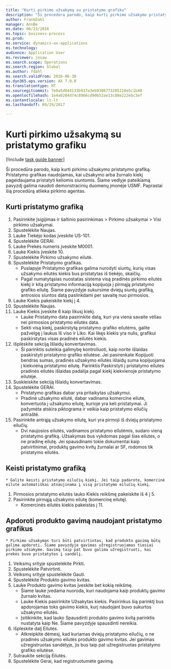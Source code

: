 ```yaml
--- 
title: "Kurti pirkimo užsakymą su pristatymo grafiku"
description: "Ši procedūra parodo, kaip kurti pirkimo užsakymo pristatymo grafiką."
author: FrankDahl
manager: AnnBe
ms.date: 08/23/2016
ms.topic: business-process
ms.prod: 
ms.service: dynamics-ax-applications
ms.technology: 
audience: Application User
ms.reviewer: josaw
ms.search.scope: Operations
ms.search.region: Global
ms.author: fdahl
ms.search.validFrom: 2016-06-30
ms.dyn365.ops.version: AX 7.0.0
ms.translationtype: HT
ms.sourcegitcommit: 7e0a5d044133b917a3eb9386773205218e5c1b40
ms.openlocfilehash: 1e4a0204d74c8966cd90b52ae13c88e222ebc3ef
ms.contentlocale: lt-lt
ms.lasthandoff: 09/29/2017

---
```

# <a name="create-a-purchase-order-with-a-delivery-schedule"></a>Kurti pirkimo užsakymą su pristatymo grafiku

[!include [task guide banner](../../includes/task-guide-banner.md)]

Ši procedūra parodo, kaip kurti pirkimo užsakymo pristatymo grafiką. Pristatymo grafikas naudojamas, kai užsakymo arba žurnalo kiekį pageidaujama pristatyti keliomis siuntomis. Šiame vedlyje pateikiamą pavyzdį galima naudoti demonstracinių duomenų įmonėje USMF. Paprastai šią procedūrą atlieka pirkimo agentas.


## <a name="create-a-delivery-schedule"></a>Kurti pristatymo grafiką
1. Pasirinkite Įsigijimas ir šaltinio pasirinkimas > Pirkimo užsakymai > Visi pirkimo užsakymai.
2. Spustelėkite Naujas.
3. Lauke Tiekėjo kodas įveskite US-101.
4. Spustelėkite GERAI.
5. Lauke Prekės numeris įveskite M0001.
6. Lauke Kiekis įveskite 10.
7. Spustelėkite Pirkimo užsakymo eilutė.
8. Spustelėkite Pristatymo grafikas.
    * Puslapyje Pristatymo grafikas galima nurodyti siuntų, kurių visas užsakymo eilutės kiekis bus pristatytas iš tiekėjo, skaičių.  
    * Pagal numatytąsias nuostatas sistema visą pradinės pirkimo eilutės kiekį ir kitą pristatymo informaciją kopijuoja į pirmąją pristatymo grafiko eilutę. Šiame pavyzdyje sukursime dviejų siuntų grafiką, antrosios siuntos datą paslinkdami per savaitę nuo pirmosios.  
9. Lauke Kiekis pakeiskite kiekį į 4.
10. Spustelėkite Naujas.
11. Lauke Kiekis įveskite 6 kaip likusį kiekį.
    * Lauke Pristatymo data pasirinkite datą, kuri yra viena savaite vėliau nei pirmosios pristatymo eilutės data.  
    * Sekti visą kiekį, paskirstytą pristatymo grafiko eilutėms, galite pažvelgę į laukus Iš viso ir Liko. Kai likęs kiekis yra nulis, grafikui paskirstytas visas pradinės eilutės kiekis.  
12. Išplėskite sekciją Išlaidų konvertavimas.
    * Ši parinktis suteikia galimybę kontroliuoti, kaip norite išlaidas paskirstyti pristatymo grafiko eilutėse. Jei pasirenkate Kopijuoti bendras sumas, pradinės užsakymo eilutės išlaidų suma kopijuojama į kiekvieną pristatymo eilutę. Parinktis Paskirstyti į pristatymo eilutes pradinės eilutės išlaidas padalija pagal kiekį kiekvienoje pristatymo eilutėje.  
13. Suskleiskite sekciją Išlaidų konvertavimas.
14. Spustelėkite GERAI.
    * Pristatymo grafikas dabar yra pritaikytas užsakymui.  
    * Pradinė užsakymo eilutė, dabar vadinama komercine eilute, konvertuota į užsakymo eilutę, kurioje yra keli pristatymai. Ji pažymėta atskira piktograma ir veikia kaip pristatymo eilučių antraštė.  
15. Pasirinkite antrąją užsakymo eilutę, kuri yra pirmoji iš dviejų pristatymo eilučių.
    * Dvi naujosios eilutės, vadinamos pristatymo eilutėmis, sudaro vieną pristatymo grafiką. Užsakymas bus vykdomas pagal šias eilutes, o ne pradinę eilutę. Jei spausdinami tokie dokumentai kaip patvirtinimai, produktų gavimo kvitų žurnalai ar SF, rodomos tik pristatymo eilutės.  

## <a name="change-the-delivery-schedule"></a>Keisti pristatymo grafiką
    * Galite keisti pristatymo eilučių kiekį. Jei taip padarote, komercinė eilutė automatiškai atnaujinama į visą pristatymo eilučių kiekį.  
1. Pirmosios pristatymo eilutės lauko Kiekis reikšmę pakeiskite iš 4 į 5.
2. Pasirinkite pirmąją užsakymo eilutę (komercinę eilutę).
    * Komercinės eilutės kiekis pakeistas į 11.  

## <a name="process-product-receipt-using-delivery-schedules"></a>Apdoroti produkto gavimą naudojant pristatymo grafikus
    * Pirkimo užsakymas turi būti patvirtintas, kad produkto gavimą būtų galima apdoroti. Šiame pavyzdyje gavimas užregistruojamas tiesiai pirkimo užsakyme. Gavimą taip pat buvo galima užregistruoti, kai prekės buvo pristatytos į sandėlį.  
1. Veiksmų srityje spustelėkite Pirkti.
2. Spustelėkite Patvirtinti.
3. Veiksmų srityje spustelėkite Gauti.
4. Spustelėkite Produkto gavimo kvitas.
5. Lauke Produkto gavimo kvitas įveskite bet kokią reikšmę.
    * Šiame lauke įvedama nuoroda, kuri naudojama kaip produktų gavimo žurnalo kvitas.  
    * Lauke Kiekis pasirinkite Užsakytas kiekis. Pasirinkus šią parinktį bus apdorojamas toks gavimo kiekis, kurį naudojant buvo sukurtos užsakymo eilutės.  
    * Įsitikinkite, kad lauko Spausdinti produkto gavimo kvitą parinktis nustatyta kaip Ne. Šiame pavyzdyje spausdinti nereikia.  
6. Išplėskite dalį Eilutės.
    * Atkreipkite dėmesį, kad kuriamas dviejų pristatymo eilučių, o ne pradinės užsakymo eilutės produkto gavimo kvitas. Jei gavimas užregistruotas sandėlyje, jis bus taip pat užregistruotas pristatymo grafiko eilutėse.  
7. Sutraukite sekciją Eilutės.
8. Spustelėkite Gerai, kad registruotumėte gavimą.



